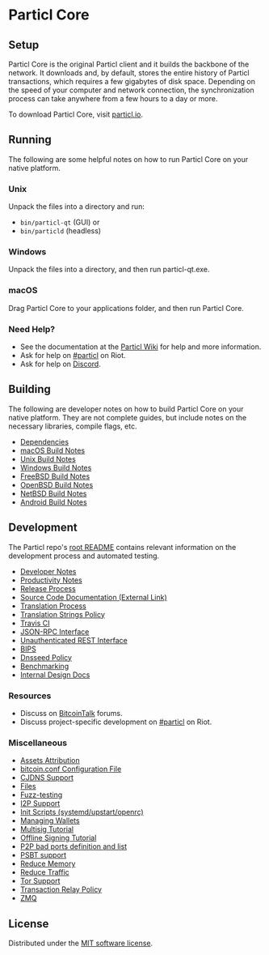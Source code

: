 Particl Core
=============

Setup
---------------------
Particl Core is the original Particl client and it builds the backbone of the network. It downloads and, by default, stores the entire history of Particl transactions, which requires a few gigabytes of disk space. Depending on the speed of your computer and network connection, the synchronization process can take anywhere from a few hours to a day or more.

To download Particl Core, visit [particl.io](https://particl.io/downloads/).

Running
---------------------
The following are some helpful notes on how to run Particl Core on your native platform.

### Unix

Unpack the files into a directory and run:

- `bin/particl-qt` (GUI) or
- `bin/particld` (headless)

### Windows

Unpack the files into a directory, and then run particl-qt.exe.

### macOS

Drag Particl Core to your applications folder, and then run Particl Core.

### Need Help?

* See the documentation at the [Particl Wiki](https://particl.wiki/start)
for help and more information.
* Ask for help on [#particl](https://riot.im/app/#/room/#particl:matrix.org) on Riot.
* Ask for help on [Discord](https://discord.me/particl).

Building
---------------------
The following are developer notes on how to build Particl Core on your native platform. They are not complete guides, but include notes on the necessary libraries, compile flags, etc.

- [Dependencies](dependencies.md)
- [macOS Build Notes](build-osx.md)
- [Unix Build Notes](build-unix.md)
- [Windows Build Notes](build-windows.md)
- [FreeBSD Build Notes](build-freebsd.md)
- [OpenBSD Build Notes](build-openbsd.md)
- [NetBSD Build Notes](build-netbsd.md)
- [Android Build Notes](build-android.md)

Development
---------------------
The Particl repo's [root README](/README.md) contains relevant information on the development process and automated testing.

- [Developer Notes](developer-notes.md)
- [Productivity Notes](productivity.md)
- [Release Process](release-process.md)
- [Source Code Documentation (External Link)](https://doxygen.bitcoincore.org/)
- [Translation Process](translation_process.md)
- [Translation Strings Policy](translation_strings_policy.md)
- [Travis CI](travis-ci.md)
- [JSON-RPC Interface](JSON-RPC-interface.md)
- [Unauthenticated REST Interface](REST-interface.md)
- [BIPS](bips.md)
- [Dnsseed Policy](dnsseed-policy.md)
- [Benchmarking](benchmarking.md)
- [Internal Design Docs](design/)

### Resources
* Discuss on [BitcoinTalk](https://bitcointalk.org/index.php?topic=1835782.0) forums.
* Discuss project-specific development on [#particl](https://riot.im/app/#/room/#particl-dev:matrix.org) on Riot.

### Miscellaneous
- [Assets Attribution](assets-attribution.md)
- [bitcoin.conf Configuration File](bitcoin-conf.md)
- [CJDNS Support](cjdns.md)
- [Files](files.md)
- [Fuzz-testing](fuzzing.md)
- [I2P Support](i2p.md)
- [Init Scripts (systemd/upstart/openrc)](init.md)
- [Managing Wallets](managing-wallets.md)
- [Multisig Tutorial](multisig-tutorial.md)
- [Offline Signing Tutorial](offline-signing-tutorial.md)
- [P2P bad ports definition and list](p2p-bad-ports.md)
- [PSBT support](psbt.md)
- [Reduce Memory](reduce-memory.md)
- [Reduce Traffic](reduce-traffic.md)
- [Tor Support](tor.md)
- [Transaction Relay Policy](policy/README.md)
- [ZMQ](zmq.md)

License
---------------------
Distributed under the [MIT software license](/COPYING).
